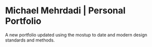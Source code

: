 # Michael Mehrdadi | Personal Portfolio  
 A new portfolio updated using the mostup to date and modern design standards and methods.
